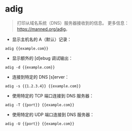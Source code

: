 # adig

> 打印从域名系统（DNS）服务器接收到的信息。
> 更多信息：<https://manned.org/adig>。

- 显示主机名的 A（默认）记录：

`adig {{example.com}}`

- 显示额外的 [d]ebug 调试输出：

`adig -d {{example.com}}`

- 连接到特定的 DNS [s]erver：

`adig -s {{1.2.3.4}} {{example.com}}`

- 使用特定的 TCP 端口连接到 DNS 服务器：

`adig -T {{port}} {{example.com}}`

- 使用特定的 UDP 端口连接到 DNS 服务器：

`adig -U {{port}} {{example.com}}`